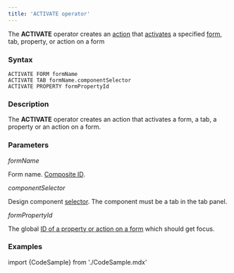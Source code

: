 ```yaml
---
title: 'ACTIVATE operator'
---
```


The **ACTIVATE** operator creates an [action](Actions.md) that [activates](Activation_ACTIVATE.md) a specified [form](Forms.md), tab, property, or action on a form

### Syntax 

    ACTIVATE FORM formName
    ACTIVATE TAB formName.componentSelector
    ACTIVATE PROPERTY formPropertyId

### Description

The **ACTIVATE** operator creates an action that activates a form, a tab, a property or an action on a form. 

### Parameters

*formName*

Form name. [Composite ID](IDs.md#cid-broken).

*componentSelector*

Design component [selector](DESIGN_instruction.md#selector-broken). The component must be a tab in the tab panel.

*formPropertyId*

The global [ID of a property or action on a form](IDs.md#formpropertyid-broken) which should get focus.

### Examples

import {CodeSample} from './CodeSample.mdx'

<CodeSample url="http://documentation.lsfusion.org:5000/sample?file=ActionSample&block=activate"/>

  
